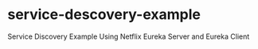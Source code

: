 # service-descovery-example
Service Discovery Example Using Netflix Eureka Server and Eureka Client
